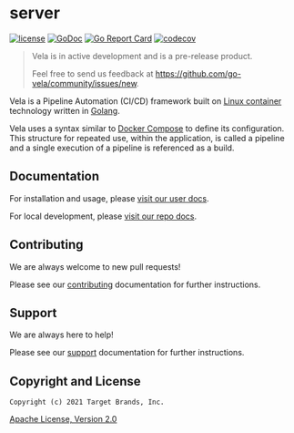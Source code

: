 # server

[![license](https://img.shields.io/crates/l/gl.svg)](../LICENSE)
[![GoDoc](https://godoc.org/github.com/go-vela/server?status.svg)](https://godoc.org/github.com/go-vela/server)
[![Go Report Card](https://goreportcard.com/badge/go-vela/server)](https://goreportcard.com/report/go-vela/server)
[![codecov](https://codecov.io/gh/go-vela/server/branch/master/graph/badge.svg)](https://codecov.io/gh/go-vela/server)

> Vela is in active development and is a pre-release product.
>
> Feel free to send us feedback at https://github.com/go-vela/community/issues/new.

Vela is a Pipeline Automation (CI/CD) framework built on [Linux container](https://linuxcontainers.org/) technology written in [Golang](https://golang.org/).

Vela uses a syntax similar to [Docker Compose](https://docs.docker.com/compose/) to define its configuration. This structure for repeated use, within the application, is called a pipeline and a single execution of a pipeline is referenced as a build.

## Documentation

For installation and usage, please [visit our user docs](https://go-vela.github.io/docs).

For local development, please [visit our repo docs](../DOCS.md).

## Contributing

We are always welcome to new pull requests!

Please see our [contributing](CONTRIBUTING.md) documentation for further instructions.

## Support

We are always here to help!

Please see our [support](SUPPORT.md) documentation for further instructions.

## Copyright and License

```
Copyright (c) 2021 Target Brands, Inc.
```

[Apache License, Version 2.0](http://www.apache.org/licenses/LICENSE-2.0)

